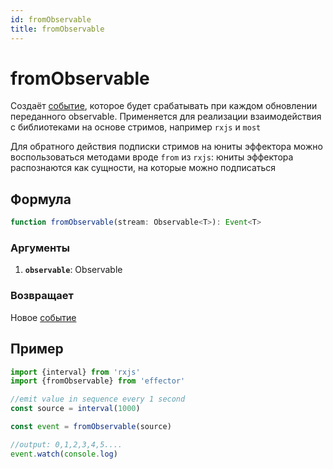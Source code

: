 ```yaml
---
id: fromObservable
title: fromObservable
---
```


# fromObservable

Создаёт [событие](./Event.md), которое будет срабатывать при каждом обновлении переданного observable. Применяется для реализации взаимодействия с библиотеками на основе стримов, например `rxjs` и `most`

Для обратного действия подписки стримов на юниты эффектора можно воспользоваться методами вроде `from` из `rxjs`: юниты эффектора распознаются как сущности, на которые можно подписаться

## Формула

```ts
function fromObservable(stream: Observable<T>): Event<T>
```

### Аргументы

1. **`observable`**: Observable

### Возвращает

Новое [событие](./Event.md)

## Пример

```js
import {interval} from 'rxjs'
import {fromObservable} from 'effector'

//emit value in sequence every 1 second
const source = interval(1000)

const event = fromObservable(source)

//output: 0,1,2,3,4,5....
event.watch(console.log)
```
